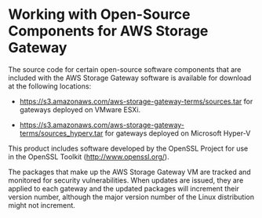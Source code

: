 # Working with Open\-Source Components for AWS Storage Gateway<a name="AboutAWSStorageGatewaySoftware"></a>

The source code for certain open\-source software components that are included with the AWS Storage Gateway software is available for download at the following locations:

+  [https://s3\.amazonaws\.com/aws\-storage\-gateway\-terms/sources\.tar](https://s3.amazonaws.com/aws-storage-gateway-terms/sources.tar) for gateways deployed on VMware ESXi\.

+ [https://s3\.amazonaws\.com/aws\-storage\-gateway\-terms/sources\_hyperv\.tar](https://s3.amazonaws.com//aws-storage-gateway-terms/sources_hyperv.tar) for gateways deployed on Microsoft Hyper\-V

This product includes software developed by the OpenSSL Project for use in the OpenSSL Toolkit \([http://www\.openssl\.org/](http://www.openssl.org/)\)\. 

The packages that make up the AWS Storage Gateway VM are tracked and monitored for security vulnerabilities\. When updates are issued, they are applied to each gateway and the updated packages will increment their version number, although the major version number of the Linux distribution might not increment\.